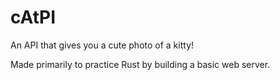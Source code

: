 # cAtPI
An API that gives you a cute photo of a kitty!

Made primarily to practice Rust by building a basic web server.